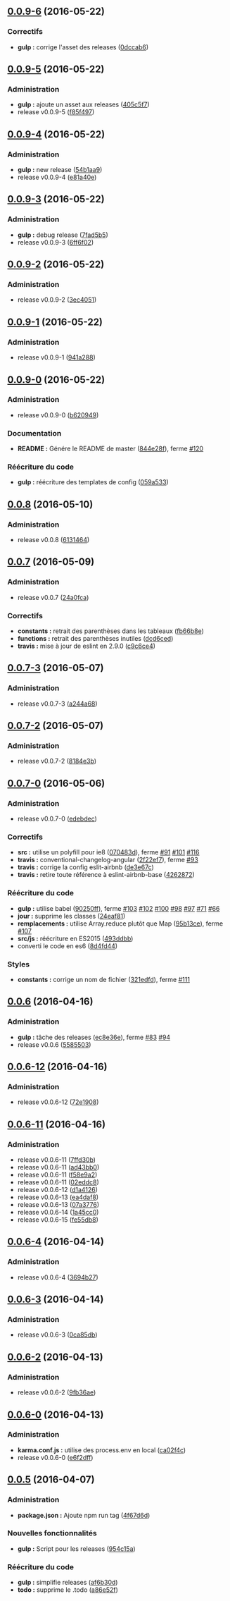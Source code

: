 <a name="0.0.9-6"></a>
## [0.0.9-6](https://github.com/gtoubiana/acte/compare/0.0.9-5...v0.0.9-6) (2016-05-22)


### Correctifs

* **gulp :** corrige l'asset des releases ([0dccab6](https://github.com/gtoubiana/acte/commit/0dccab6))

<a name="0.0.9-5"></a>
## [0.0.9-5](https://github.com/gtoubiana/acte/compare/0.0.9-4...0.0.9-5) (2016-05-22)


### Administration

* **gulp :** ajoute un asset aux releases ([405c5f7](https://github.com/gtoubiana/acte/commit/405c5f7))
* release v0.0.9-5 ([f85f497](https://github.com/gtoubiana/acte/commit/f85f497))

<a name="0.0.9-4"></a>
## [0.0.9-4](https://github.com/gtoubiana/acte/compare/0.0.9-3...0.0.9-4) (2016-05-22)


### Administration

* **gulp :** new release ([54b1aa9](https://github.com/gtoubiana/acte/commit/54b1aa9))
* release v0.0.9-4 ([e81a40e](https://github.com/gtoubiana/acte/commit/e81a40e))

<a name="0.0.9-3"></a>
## [0.0.9-3](https://github.com/gtoubiana/acte/compare/0.0.9-2...0.0.9-3) (2016-05-22)


### Administration

* **gulp :** debug release ([7fad5b5](https://github.com/gtoubiana/acte/commit/7fad5b5))
* release v0.0.9-3 ([6ff6f02](https://github.com/gtoubiana/acte/commit/6ff6f02))

<a name="0.0.9-2"></a>
## [0.0.9-2](https://github.com/gtoubiana/acte/compare/0.0.9-1...0.0.9-2) (2016-05-22)


### Administration

* release v0.0.9-2 ([3ec4051](https://github.com/gtoubiana/acte/commit/3ec4051))

<a name="0.0.9-1"></a>
## [0.0.9-1](https://github.com/gtoubiana/acte/compare/0.0.9-0...0.0.9-1) (2016-05-22)


### Administration

* release v0.0.9-1 ([941a288](https://github.com/gtoubiana/acte/commit/941a288))

<a name="0.0.9-0"></a>
## [0.0.9-0](https://github.com/gtoubiana/acte/compare/0.0.8...0.0.9-0) (2016-05-22)


### Administration

* release v0.0.9-0 ([b620949](https://github.com/gtoubiana/acte/commit/b620949))

### Documentation

* **README :** Génére le README de master ([844e28f](https://github.com/gtoubiana/acte/commit/844e28f)), ferme [#120](https://github.com/gtoubiana/acte/issues/120)

### Réécriture du code

* **gulp :** réécriture des templates de config ([059a533](https://github.com/gtoubiana/acte/commit/059a533))

<a name="0.0.8"></a>
## [0.0.8](https://github.com/gtoubiana/acte/compare/0.0.7...0.0.8) (2016-05-10)


### Administration

* release v0.0.8 ([6131464](https://github.com/gtoubiana/acte/commit/6131464))

<a name="0.0.7"></a>
## [0.0.7](https://github.com/gtoubiana/acte/compare/0.0.7-3...0.0.7) (2016-05-09)


### Administration

* release v0.0.7 ([24a0fca](https://github.com/gtoubiana/acte/commit/24a0fca))

### Correctifs

* **constants :** retrait des parenthèses dans les tableaux ([fb66b8e](https://github.com/gtoubiana/acte/commit/fb66b8e))
* **functions :** retrait des parenthèses inutiles ([dcd6ced](https://github.com/gtoubiana/acte/commit/dcd6ced))
* **travis :** mise à jour de eslint en 2.9.0 ([c9c6ce4](https://github.com/gtoubiana/acte/commit/c9c6ce4))

<a name="0.0.7-3"></a>
## [0.0.7-3](https://github.com/gtoubiana/acte/compare/0.0.7-2...0.0.7-3) (2016-05-07)


### Administration

* release v0.0.7-3 ([a244a68](https://github.com/gtoubiana/acte/commit/a244a68))

<a name="0.0.7-2"></a>
## [0.0.7-2](https://github.com/gtoubiana/acte/compare/0.0.7-0...0.0.7-2) (2016-05-07)


### Administration

* release v0.0.7-2 ([8184e3b](https://github.com/gtoubiana/acte/commit/8184e3b))

<a name="0.0.7-0"></a>
## [0.0.7-0](https://github.com/gtoubiana/acte/compare/0.0.6...0.0.7-0) (2016-05-06)


### Administration

* release v0.0.7-0 ([edebdec](https://github.com/gtoubiana/acte/commit/edebdec))

### Correctifs

* **src :** utilise un polyfill pour ie8 ([070483d](https://github.com/gtoubiana/acte/commit/070483d)), ferme [#91](https://github.com/gtoubiana/acte/issues/91) [#101](https://github.com/gtoubiana/acte/issues/101) [#116](https://github.com/gtoubiana/acte/issues/116)
* **travis :** conventional-changelog-angular ([2f22ef7](https://github.com/gtoubiana/acte/commit/2f22ef7)), ferme [#93](https://github.com/gtoubiana/acte/issues/93)
* **travis :** corrige la config eslit-airbnb ([de3e67c](https://github.com/gtoubiana/acte/commit/de3e67c))
* **travis :** retire toute référence à eslint-airbnb-base ([4262872](https://github.com/gtoubiana/acte/commit/4262872))

### Réécriture du code

* **gulp :** utilise babel ([90250ff](https://github.com/gtoubiana/acte/commit/90250ff)), ferme [#103](https://github.com/gtoubiana/acte/issues/103) [#102](https://github.com/gtoubiana/acte/issues/102) [#100](https://github.com/gtoubiana/acte/issues/100) [#98](https://github.com/gtoubiana/acte/issues/98) [#97](https://github.com/gtoubiana/acte/issues/97) [#71](https://github.com/gtoubiana/acte/issues/71) [#66](https://github.com/gtoubiana/acte/issues/66)
* **jour :** supprime les classes ([24eaf81](https://github.com/gtoubiana/acte/commit/24eaf81))
* **remplacements :** utilise Array.reduce plutôt que Map ([95b13ce](https://github.com/gtoubiana/acte/commit/95b13ce)), ferme [#107](https://github.com/gtoubiana/acte/issues/107)
* **src/js :** réécriture en ES2015 ([493ddbb](https://github.com/gtoubiana/acte/commit/493ddbb))
* converti le code en es6 ([8d4fd44](https://github.com/gtoubiana/acte/commit/8d4fd44))

### Styles

* **constants :** corrige un nom de fichier ([321edfd](https://github.com/gtoubiana/acte/commit/321edfd)), ferme [#111](https://github.com/gtoubiana/acte/issues/111)

<a name="0.0.6"></a>
## [0.0.6](https://github.com/gtoubiana/acte/compare/0.0.6-12...0.0.6) (2016-04-16)


### Administration

* **gulp :** tâche des releases ([ec8e36e](https://github.com/gtoubiana/acte/commit/ec8e36e)), ferme [#83](https://github.com/gtoubiana/acte/issues/83) [#94](https://github.com/gtoubiana/acte/issues/94)
* release v0.0.6 ([5585503](https://github.com/gtoubiana/acte/commit/5585503))

<a name="0.0.6-12"></a>
## [0.0.6-12](https://github.com/gtoubiana/acte/compare/0.0.6-11...0.0.6-12) (2016-04-16)


### Administration

* release v0.0.6-12 ([72e1908](https://github.com/gtoubiana/acte/commit/72e1908))

<a name="0.0.6-11"></a>
## [0.0.6-11](https://github.com/gtoubiana/acte/compare/0.0.6-4...0.0.6-11) (2016-04-16)


### Administration

* release v0.0.6-11 ([7ffd30b](https://github.com/gtoubiana/acte/commit/7ffd30b))
* release v0.0.6-11 ([ad43bb0](https://github.com/gtoubiana/acte/commit/ad43bb0))
* release v0.0.6-11 ([f58e9a2](https://github.com/gtoubiana/acte/commit/f58e9a2))
* release v0.0.6-11 ([02eddc8](https://github.com/gtoubiana/acte/commit/02eddc8))
* release v0.0.6-12 ([d1a4126](https://github.com/gtoubiana/acte/commit/d1a4126))
* release v0.0.6-13 ([ea4daf8](https://github.com/gtoubiana/acte/commit/ea4daf8))
* release v0.0.6-13 ([07a3776](https://github.com/gtoubiana/acte/commit/07a3776))
* release v0.0.6-14 ([1a45cc0](https://github.com/gtoubiana/acte/commit/1a45cc0))
* release v0.0.6-15 ([fe55db8](https://github.com/gtoubiana/acte/commit/fe55db8))

<a name="0.0.6-4"></a>
## [0.0.6-4](https://github.com/gtoubiana/acte/compare/0.0.6-3...0.0.6-4) (2016-04-14)


### Administration

* release v0.0.6-4 ([3694b27](https://github.com/gtoubiana/acte/commit/3694b27))

<a name="0.0.6-3"></a>
## [0.0.6-3](https://github.com/gtoubiana/acte/compare/0.0.6-2...0.0.6-3) (2016-04-14)


### Administration

* release v0.0.6-3 ([0ca85db](https://github.com/gtoubiana/acte/commit/0ca85db))

<a name="0.0.6-2"></a>
## [0.0.6-2](https://github.com/gtoubiana/acte/compare/0.0.6-0...0.0.6-2) (2016-04-13)


### Administration

* release v0.0.6-2 ([9fb36ae](https://github.com/gtoubiana/acte/commit/9fb36ae))

<a name="0.0.6-0"></a>
## [0.0.6-0](https://github.com/gtoubiana/acte/compare/0.0.5...0.0.6-0) (2016-04-13)


### Administration

* **karma.conf.js :** utilise des process.env en local ([ca02f4c](https://github.com/gtoubiana/acte/commit/ca02f4c))
* release v0.0.6-0 ([e6f2dff](https://github.com/gtoubiana/acte/commit/e6f2dff))

<a name="0.0.5"></a>
## [0.0.5](https://github.com/gtoubiana/acte/compare/a86e52f...0.0.5) (2016-04-07)


### Administration

* **package.json :** Ajoute npm run tag ([4f67d6d](https://github.com/gtoubiana/acte/commit/4f67d6d))

### Nouvelles fonctionnalités

* **gulp :** Script pour les releases ([954c15a](https://github.com/gtoubiana/acte/commit/954c15a))

### Réécriture du code

* **gulp :** simplifie releases ([af6b30d](https://github.com/gtoubiana/acte/commit/af6b30d))
* **todo :** supprime le .todo ([a86e52f](https://github.com/gtoubiana/acte/commit/a86e52f))

